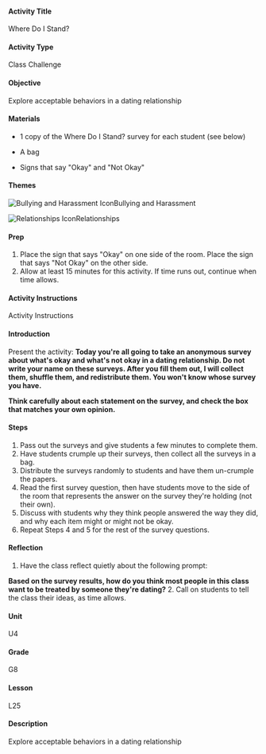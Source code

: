 #### Activity Title
Where Do I Stand?
#### Activity Type
Class Challenge
#### Objective
Explore acceptable behaviors in a dating relationship
#### Materials
-  1 copy of the Where Do I Stand? survey for each student (see below)

-  A bag

-  Signs that say "Okay" and "Not Okay"
#### Themes
![Bullying and Harassment Icon](http://v5cmservice.secondstep.org/MS3TP_IMAGES/SKILLS/SKILLS_SMALL_IMAGES/bullying-and-harassment-sm.png)Bullying and Harassment
 
![Relationships Icon](http://v5cmservice.secondstep.org/MS3TP_IMAGES/SKILLS/SKILLS_SMALL_IMAGES/relationships-sm.png)Relationships
 

#### Prep
1. Place the sign that says "Okay" on one side of the room. Place the sign that says "Not Okay" on the other side.
2. Allow at least 15 minutes for this activity. If time runs out, continue when time allows.

#### Activity Instructions
Activity Instructions
#### Introduction
Present the activity: **Today you're all going to take an anonymous survey about what's okay and what's not okay in a dating relationship. Do not write your name on these surveys. After you fill them out, I will collect them, shuffle them, and redistribute them. You won't know whose survey you have.**

**Think carefully about each statement on the survey, and check the box that matches your own opinion.**
#### Steps
1. Pass out the surveys and give students a few minutes to complete them.
2. Have students crumple up their surveys, then collect all the surveys in a bag.
3. Distribute the surveys randomly to students and have them un-crumple the papers.
4. Read the first survey question, then have students move to the side of the room that represents the answer on the survey they're holding (not their own).
5. Discuss with students why they think people answered the way they did, and why each item might or might not be okay.
6. Repeat Steps 4 and 5 for the rest of the survey questions.

#### Reflection
1. Have the class reflect quietly about the following prompt:

**Based on the survey results, how do you think most people in this class want to be treated by someone they're dating?**
2. Call on students to tell the class their ideas, as time allows.

#### Unit
U4
#### Grade
G8
#### Lesson
L25
#### Description
Explore acceptable behaviors in a dating relationship
